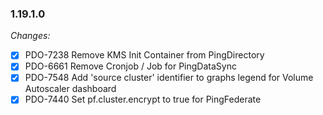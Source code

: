 ### 1.19.1.0

_Changes:_

- [X] PDO-7238 Remove KMS Init Container from PingDirectory
- [X] PDO-6661 Remove Cronjob / Job for PingDataSync
- [X] PDO-7548 Add 'source cluster' identifier to graphs legend for Volume Autoscaler dashboard 
- [X] PDO-7440 Set pf.cluster.encrypt to true for PingFederate 